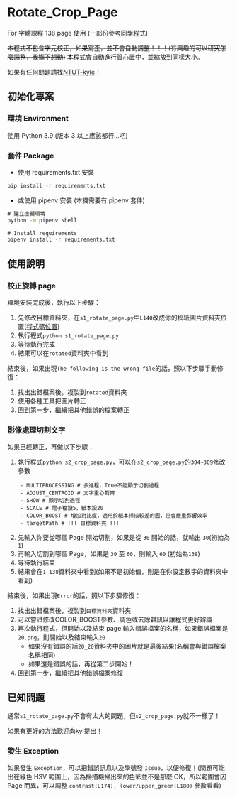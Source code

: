 # Rotate_Crop_Page

For 字體課程 138 page 使用 (一部份參考同學程式)

~~本程式不包含字元校正，如果寫歪，並不會自動調整！！！(有興趣的可以研究怎麼調整，我懶不想動)~~
本程式會自動進行質心置中，並縮放到同樣大小。

如果有任何問題請找[NTUT-kyle](https://github.com/NTUT-kyle)！

## 初始化專案

### 環境 Environment

使用 Python 3.9 (版本 3 以上應該都行...吧)

### 套件 Package

-   使用 requirements.txt 安裝

```cmd
pip install -r requirements.txt
```

-   或使用 pipenv 安裝 (本機需要有 pipenv 套件)

```cmd
# 建立虛擬環境
python -m pipenv shell

# Install requirements
pipenv install -r requirements.txt
```

## 使用說明

### 校正旋轉 page

環境安裝完成後，執行以下步驟：

1. 先修改目標資料夾，在`s1_rotate_page.py`中`L140`改成你的稿紙圖片資料夾位置([程式碼位置](https://github.com/NTUT-kyle/Rotate_Crop_Page/blob/main/s1_rotate_page.py#L140))
2. 執行程式`python s1_rotate_page.py`
3. 等待執行完成
4. 結果可以在`rotated`資料夾中看到

結束後，如果出現`The following is the wrong file`的話，照以下步驟手動修復：

1. 找出出錯檔案後，複製到`rotated`資料夾
2. 使用各種工具把圖片轉正
3. 回到第一步，繼續把其他錯誤的檔案轉正

### 影像處理切割文字

如果已經轉正，再做以下步驟：

1. 執行程式`python s2_crop_page.py`，可以在`s2_crop_page.py`的`304~309`修改參數
```
    - MULTIPROCESSING # 多進程，True不能顯示切割過程
    - ADJUST_CENTROID # 文字重心對齊
    - SHOW # 顯示切割過程
    - SCALE # 電子檔設5，紙本設20
    - COLOR_BOOST # 增加對比度，適用於紙本掃描較差的圖，但會嚴重影響效率
    - targetPath # !!! 目標資料夾 !!!
```
2. 先輸入你要從哪個 Page 開始切割，如果是從 `30` 開始的話，就輸出 `30`(初始為 `1`)
3. 再輸入切割到哪個 Page，如果是 `30` 至 `60`，則輸入 `60` (初始為`138`)
4. 等待執行結束
5. 結果會在`1_138`資料夾中看到(如果不是初始值，則是在你設定數字的資料夾中看到)

結束後，如果出現`Error`的話，照以下步驟修復：

1. 找出出錯檔案後，複製到`目標資料夾`資料夾
2. 可以嘗試修改COLOR_BOOST參數、調色或去除雜訊以讓程式更好辨識
3. 再次執行程式，但開始以及結束 page 輸入錯誤檔案的名稱，如果錯誤檔案是`20.png`，則開始以及結束輸入`20`
    - 如果沒有錯誤的話`20_20`資料夾中的圖片就是最後結果(名稱會與錯誤檔案名稱相同)
    - 如果還是錯誤的話，再從第二步開始！
4. 回到第一步，繼續把其他錯誤檔案修復

## 已知問題

通常`s1_rotate_page.py`不會有太大的問題，但`s2_crop_page.py`就不一樣了！

如果有更好的方法歡迎向kyl提出！

### 發生 Exception

如果發生 `Exception`，可以把錯誤訊息以及學號發 `Issue`，以便修復！(問題可能出在綠色 HSV 範圍上，因為掃描機掃出來的色彩並不是那麼 OK，所以範圍會因 Page 而異，可以調整 `contrast(L174), lower/upper_green(L180)` 參數看看)

